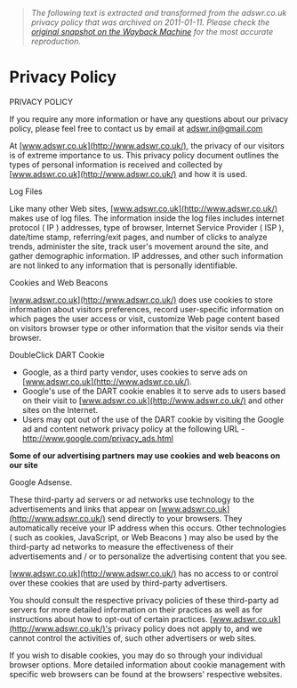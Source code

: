 > *The following text is extracted and transformed from the adswr.co.uk privacy policy that was archived on 2011-01-11. Please check the [original snapshot on the Wayback Machine](https://web.archive.org/web/20110111042210id_/http%3A//www.adswr.co.uk/privacy.html) for the most accurate reproduction.*

# Privacy Policy

PRIVACY POLICY 

If you require any more information or have any questions about our privacy policy, please feel free to contact us by email at [adswr.in@gmail.com](mailto:adswrin@gmail.com)

At [www.adswr.co.uk](http://www.adswr.co.uk/), the privacy of our visitors is of extreme importance to us. This privacy policy document outlines the types of personal information is received and collected by [www.adswr.co.uk](http://www.adswr.co.uk/) and how it is used. 

Log Files

Like many other Web sites, [www.adswr.co.uk](http://www.adswr.co.uk/) makes use of log files. The information inside the log files includes internet protocol ( IP ) addresses, type of browser, Internet Service Provider ( ISP ), date/time stamp, referring/exit pages, and number of clicks to analyze trends, administer the site, track user's movement around the site, and gather demographic information. IP addresses, and other such information are not linked to any information that is personally identifiable. 

Cookies and Web Beacons

[www.adswr.co.uk](http://www.adswr.co.uk/) does use cookies to store information about visitors preferences, record user-specific information on which pages the user access or visit, customize Web page content based on visitors browser type or other information that the visitor sends via their browser. 

DoubleClick DART Cookie

  * Google, as a third party vendor, uses cookies to serve ads on [www.adswr.co.uk](http://www.adswr.co.uk/).
  * Google's use of the DART cookie enables it to serve ads to users based on their visit to [www.adswr.co.uk](http://www.adswr.co.uk/) and other sites on the Internet.
  * Users may opt out of the use of the DART cookie by visiting the Google ad and content network privacy policy at the following URL - <http://www.google.com/privacy_ads.html>



**Some of our advertising partners may use cookies and web beacons on our site**

Google Adsense. 

These third-party ad servers or ad networks use technology to the advertisements and links that appear on [www.adswr.co.uk](http://www.adswr.co.uk/) send directly to your browsers. They automatically receive your IP address when this occurs. Other technologies ( such as cookies, JavaScript, or Web Beacons ) may also be used by the third-party ad networks to measure the effectiveness of their advertisements and / or to personalize the advertising content that you see. 

[www.adswr.co.uk](http://www.adswr.co.uk/) has no access to or control over these cookies that are used by third-party advertisers. 

You should consult the respective privacy policies of these third-party ad servers for more detailed information on their practices as well as for instructions about how to opt-out of certain practices. [www.adswr.co.uk](http://www.adswr.co.uk/)'s privacy policy does not apply to, and we cannot control the activities of, such other advertisers or web sites. 

If you wish to disable cookies, you may do so through your individual browser options. More detailed information about cookie management with specific web browsers can be found at the browsers' respective websites. 
